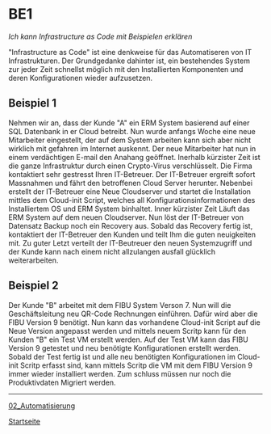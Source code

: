 # BE1
*Ich kann Infrastructure as Code mit Beispielen erklären*

"Infrastructure as Code" ist eine denkweise für das Automatiseren von IT Infrastrukturen.
Der Grundgedanke dahinter ist, ein bestehendes System zur jeder Zeit schnellst möglich mit den Installierten Komponenten und deren Konfigurationen wieder aufzusetzen.

## Beispiel 1

Nehmen wir an, dass der Kunde "A" ein ERM System basierend auf einer SQL Datenbank in er Cloud betreibt.
Nun wurde anfangs Woche eine neue Mitarbeiter eingestellt, der auf dem System arbeiten kann sich aber nicht wirklich mit gefahren im Internet auskennt.
Der neue Mitarbeiter hat nun in einem verdächtigen E-mail den Anahang geöffnet. Inerhalb kürzister Zeit ist die ganze Infrastruktur durch einen Crypto-Virus verschlüsselt.
Die Firma kontaktiert sehr gestresst Ihren IT-Betreuer. Der IT-Betreuer ergreift sofort Massnahmen und fährt den betroffenen Cloud Server herunter.
Nebenbei erstellt der IT-Betreuer eine Neue Cloudserver und startet die Installation mittles dem Cloud-init Script, welches all Konfigurationsinformationen des Installiertem OS und ERM System binhaltet. Inner kürzister Zeit Läuft das ERM System auf dem neuen Cloudserver. Nun löst der IT-Betreuer von Datensatz Backup noch ein Recovery aus.
Sobald das Recovery fertig ist, kontaktiert der IT-Betreuer den Kunden und teilt Ihm die guten neuigkeiten mit. Zu guter Letzt verteilt der IT-Beutreuer den neuen Systemzugriff und der Kunde kann nach einem nicht allzulangen ausfall glücklich weiterarbeiten.

## Beispiel 2

Der Kunde "B" arbeitet mit dem FIBU System Verson 7. Nun will die Geschäftsleitung neu QR-Code Rechnungen einführen. Dafür wird aber die FIBU Version 9 benötigt.
Nun kann das vorhandene Cloud-init Script auf die Neue Version angepasst werden und mittels neuem Scritp kann für den Kunden "B" ein Test VM erstellt werden. Auf der Test VM kann das FIBU Version 9 getestet und neu benötigte Konfigurationen erstellt werden. Sobald der Test fertig ist und alle neu benötigten Konfigurationen im Cloud-init Scritp erfasst sind, kann mittels Scritp die VM mit dem FIBU Version 9 immer wieder installiert werden. Zum schluss müssen nur noch die Produktivdaten Migriert werden.

___

[02_Automatisierung](../02_Automatisierung)

[Startseite](https://github.com/ask-yo-girl-about-me/Project-Future)